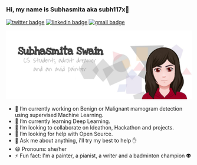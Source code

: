 ### Hi, my name is Subhasmita aka subh117x👋
[![twitter badge](https://img.shields.io/badge/subh117x-2B3856?style=flat&logo=twitter)](https://twitter.com/subh117x)
[![linkedin badge](https://img.shields.io/badge/Subhasmita_Swain-493D26?style=flat&logo=linkedin)](https://www.linkedin.com/in/subhasmita-swain-a369a11aa/)
[![gmail badge](https://img.shields.io/badge/Subhasmita-F9A7B0?style=flat&logo=gmail)](subhasmitaswain232@gmail.com)

![](cover_pic.png)


<!--
**Ask-Subhasmita/Ask-Subhasmita** is a ✨ _special_ ✨ repository because its `README.md` (this file) appears on your GitHub profile. 

Here are some ideas to get you started:-->

- 🔭 I’m currently working on Benign or Malignant mamogram detection using supervised Machine Learning.
- 🌱 I’m currently learning Deep Learning.
- 👯 I’m looking to collaborate on Ideathon, Hackathon and projects.
- 🤔 I’m looking for help with Open Source.
- 💬 Ask me about anything, i'll try my best to help :hand:
- 😄 Pronouns: she/her
- ⚡ Fun fact: I'm a painter, a pianist, a writer and a badminton champion :alien:


